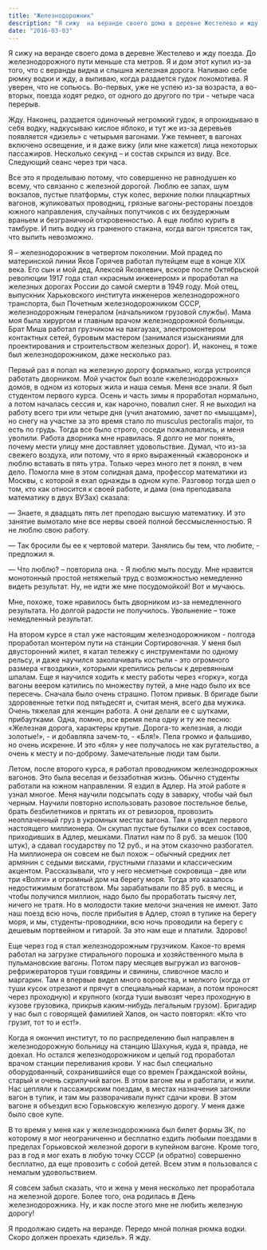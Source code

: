 ```yaml
---
title: "Железнодорожник"
description: "Я сижу  на веранде своего дома в деревне Жестелево и жду поезда. До железнодорожного пути меньше ста метров.  Я и дом этот купил из-за того, что  с веранды видна и слышна железная дорога.  Наливаю себе рюмку водки и жду, а  выпиваю, когда раздается гудок локомотива. Я уверен, что не сопьюсь. Во-первых,  уже не успею из-за возраста, а во-вторых, поезда ходят редко, от одного до другого по три -  четыре часа  перерыв."
date: "2016-03-03"
---
```


Я сижу на веранде своего дома в деревне Жестелево и жду поезда. До железнодорожного пути меньше ста метров.  Я и дом этот купил из-за того, что  с веранды видна и слышна железная дорога.  Наливаю себе рюмку водки и жду, а  выпиваю, когда раздается гудок локомотива. Я уверен, что не сопьюсь. Во-первых,  уже не успею из-за возраста, а во-вторых, поезда ходят редко, от одного до другого по три -  четыре часа  перерыв.

Жду. Наконец, раздается одиночный негромкий гудок, я опрокидываю  в себя водку, надкусываю кислое яблоко, и тут же из-за деревьев появляется «дизель» с четырьмя вагонами. Уже темнеет, в вагонах включено освещение, и я даже вижу (или мне кажется) лица некоторых пассажиров. Несколько секунд – и состав скрылся из виду. Все. Следующий сеанс через три часа.

Все это я проделываю потому, что совершенно не равнодушен ко всему, что связанно с железной дорогой. Люблю  ее запах, шум вокзалов,  пустые платформы, стук колес, верхние полки плацкартных вагонов, жуликоватых проводниц, грязные вагоны-рестораны поездов южного направления, случайных попутчиков с их безудержным враньем и безграничной откровенностью. А еще люблю курить в тамбуре. И пить водку из граненого стакана, когда вагон трясется так, что выпить невозможно.

Я – железнодорожник в четвертом поколении. Мой прадед по материнской линии  Яков Горячев работал путейцем еще в конце ХIХ века.  Его сын и мой дед, Алексей Яковлевич, вскоре после Октябрьской революции 1917 года  стал «красным инженером» и проработал на железных дорогах России до самой смерти в 1949 году. Мой отец, выпускник Харьковского института инженеров железнодорожного транспорта, был Почетным железнодорожником СССР, железнодорожным генералом (начальником грузовой службы).  Мама моя  была хирургом и главным врачом  железнодорожной больницы. Брат Миша работал грузчиком на пакгаузах, электромонтером  контактных сетей, буровым мастером (занимался изысканиями для проектирования и строительством железных дорог).  И, наконец, я тоже был железнодорожником, даже несколько раз.

Первый раз  я попал на железную дорогу формально, когда устроился работать дворником. Мой участок был возле «железнодорожных» домов, в одном из которых жила и наша семья.  Меня все знали. Я был студентом первого курса. Осень и часть зимы я проработал нормально, а потом началась сессия и, как нарочно, повалил снег. Я не выходил на работу всего три или четыре дня (учил анатомию, зачет по «мышцам»), но снегу на участке за это время стало по musculus pectoralis major, то есть по грудь. Тогда все было строго, соседи пожаловались, и меня уволили. Работа дворника мне нравилась. Я долго не мог понять, почему мести улицу мне доставляет удовольствие. Думал, что  из-за свежего воздуха, или  потому, что я ярко выраженный «жаворонок» и люблю вставать в пять утра. Только через много лет я понял, в чем дело. Помогла мне в этом солидная дама, профессор математики из Москвы, с которой я ехал однажды в одном купе. Разговор тогда шел о том, кто как относится к своей работе, и дама (она преподавала математику в двух ВУЗах) сказала:

—&nbsp;Знаете, я двадцать пять лет преподаю высшую математику. И это занятие вымотало мне все нервы своей полной бессмысленностью.  Я  не люблю свою работу.

—&nbsp;Так бросили бы ее к чертовой матери. Занялись бы тем, что любите, -  предложил я.

—&nbsp;Что люблю? – повторила она. - Я люблю мыть посуду. Мне нравится монотонный простой нетяжелый труд с возможностью немедленно видеть результат.  Ну, не идти же мне посудомойкой! Вот и мучаюсь.

Мне, похоже, тоже  нравилось быть дворником из-за немедленного результата. Но долгой радости не получилось. Увольнение – тоже немедленный результат.

На втором курсе я стал уже настоящим  железнодорожником -  полгода проработал  монтером пути на станции Сортировочная. У меня был двусторонний жилет, я катал тележку с инструментами по одному рельсу, и даже научился заколачивать костыли  - это огромного размера «гвоздики», которыми крепились рельсы к деревянным шпалам. Еще я научился ходить к месту работы через «горку», когда  вагоны веером катились по множеству путей, а мне надо было их все пересечь. Сначала было  очень страшно. Потом привык. В бригаде были здоровенные тетки под пятьдесят и, считая меня, всего два мужика. Очень тяжелая  для женщин работа. А они делали ее с шутками, прибаутками. Одна, помню, все время пела одну и ту же песню:  «Железная дорога, характеры крутые. Дорога-то железная, а люди золотые!», -  и добавляла зачем-то, - «Бля!». Пела громко и фальшиво, но очень искренне.  И это «бля» у нее получалось не как ругательство, а очень к месту и по-доброму. Замечательные люди там были.

Летом, после второго курса, я  работал проводником железнодорожных вагонов. Это была веселая и беззаботная жизнь. Обычно студенты работали на южном направлении. Я ездил в Адлер. На этой работе я узнал многое. Меня научили подсыпать соду в заварку, чтобы чай был черным. Научили повторно использовать  разовое постельное белье, брать безбилетников и прятать их от ревизоров, провозить неоплаченный груз в укромных местах вагона. Там я увидел первого настоящего миллионера. Он скупал пустые бутылки со всех составов, приходивших в Адлер, мешками. Платил нам по 8 руб. за мешок (100 штук), а сдавал государству по 12 руб., и на этом сказочно разбогател.  На миллионера он совсем не был похож – обычный средних лет армянин с седыми висками, грустными глазами и классическим акцентом. Рассказывали, что у него несметные сокровища – две или три «Волги» и огромный дом на берегу моря. Тогда это казалось недостижимым богатством. Мы зарабатывали по 85 руб. в месяц, и чтобы получился миллион, надо было бы проработать тысячу лет, ничего не тратя. Но в молодости такие мелочи значения не имеют. Зато наш поезд всю ночь, после прибытия в Адлер, стоял в тупике на берегу моря, и мы, студенты-проводники, всю ночь проводили на берегу с дешевым портвейном и гитарой. За это нам еще и платили. Здорово!

Еще через год я стал железнодорожным грузчиком. Какое-то время работал на загрузке стирального порошка и хозяйственного мыла в пульмановские вагоны.  Потом пару месяцев выгружал из вагонов-рефрижераторов  туши говядины и свинины, сливочное масло и маргарин. Там я впервые видел много воровства, и мелкого (когда от туши кусок отрезают и прячут в специальный карман, а потом проносят через проходную) и крупного (когда туши  вывозят  через проходную  в кузове грузовика, прикрыв каким-нибудь легальным грузом).  Бригадир у нас был с говорящей фамилией Хапов, он  часто повторял: «Кто что грузит, тот то и ест!».       

Когда я окончил институт, то по распределению был направлен в железнодорожную больницу на станцию Шахунья, куда я, правда, не доехал. Но остался железнодорожником и целый год проработал врачом станции переливания крови. У нас был специально оборудованный, сохранившийся еще  со времен Гражданской войны, старый и очень скрипучий вагон. В этом вагоне мы и работали, и жили. Нас цепляли к пассажирским поездам, в местах назначения загоняли вагон в тупик, и там мы разворачивали пункт сдачи крови. В этом вагоне я объездил всю Горьковскую железную дорогу. У меня даже было свое купе.

В то время у меня как у железнодорожника был билет формы 3К, по которому я мог неограниченно и бесплатно ездить любыми поездами в пределах Горьковской железной дороги в купейном вагоне. Кроме того, раз в год я мог ехать в любую точку СССР  (и обратно) совершенно бесплатно, да еще провозить с собой детей. Всем этим я пользовался с немалым удовольствием.

Я совсем забыл сказать, что и жена у меня несколько лет проработала на железной дороге. Более того, она родилась в День железнодорожника. Ну, и как после этого мне не любить железную дорогу!

Я продолжаю сидеть на веранде. Передо мной полная рюмка водки. Скоро должен проехать «дизель». Я жду.
